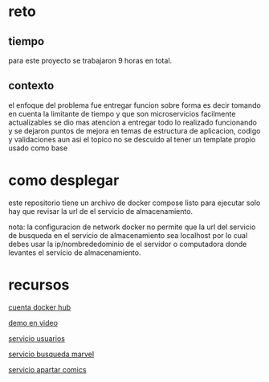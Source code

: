 # reto

## tiempo

para este proyecto se trabajaron 9 horas en total.

## contexto

el enfoque del problema fue entregar funcion sobre forma es decir tomando en cuenta la limitante de tiempo y que son microservicios facilmente actualizables se dio mas atencion a entregar todo lo realizado funcionando y se dejaron puntos de mejora en temas de estructura de aplicacion, codigo y validaciones aun asi el topico no se descuido al tener un template propio usado como base

# como desplegar

este repositorio tiene un archivo de docker compose listo para ejecutar solo hay que revisar la url de el servicio de almacenamiento.

nota: la configuracion de network docker no permite que la url del servicio de busqueda en el servicio de almacenamiento sea localhost por lo cual debes usar la ip/nombrededominio de el servidor o computadora donde levantes el servicio de almacenamiento.

# recursos

[cuenta docker hub](https://hub.docker.com/u/cebox616)

[demo en video](https://drive.google.com/drive/folders/1C2BOSc-z3dhWTUsA5_SyTo1Dsg8cNZH3?usp=sharing)

[servicio usuarios](https://github.com/marco-gallegos/cpl_users)

[servicio busqueda marvel](https://github.com/marco-gallegos/cpl_search)

[servicio apartar comics](https://github.com/marco-gallegos/cpl_store_comics)